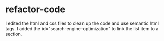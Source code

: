 # refactor-code
I edited the html and css files to clean up the code and use semantic html tags. 
I added the id="search-engine-optimization" to link the list item to a section.
